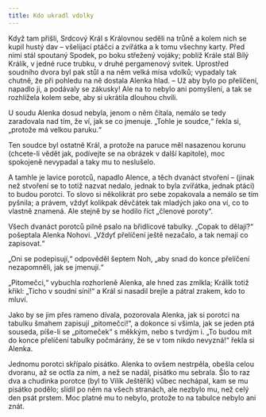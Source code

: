 ```yaml
---
title: Kdo ukradl vdolky
---
```


Když tam přišli, Srdcový Král s Královnou seděli na trůně a kolem nich se kupil hustý dav – všelijací ptáčci a zvířátka a k tomu všechny karty. Před nimi stál spoutaný Spodek, po boku střežený vojáky; poblíž Krále stál Bílý Králík, v jedné ruce trubku, v druhé pergamenový svitek. Uprostřed soudního dvora byl pak stůl a na něm velká mísa vdolků; vypadaly tak chutně, že při pohledu na ně dostala Alenka hlad. – Už aby bylo po přelíčení, napadlo ji, a podávaly se zákusky! Ale na to nebylo ani pomyšlení, a tak se rozhlížela kolem sebe, aby si ukrátila dlouhou chvíli.

U soudu Alenka dosud nebyla, jenom o něm čítala, nemálo se tedy zaradovala nad tím, že ví, jak se co jmenuje. „Tohle je soudce,“ řekla si, „protože má velkou paruku.“

Ten soudce byl ostatně Král, a protože na paruce měl nasazenou korunu (chcete-li vědět jak, podívejte se na obrázek v další kapitole), moc spokojeně nevypadal a taky mu to neslušelo.

A tamhle je lavice porotců, napadlo Alence, a těch dvanáct stvoření – (jinak než stvoření se to totiž nazvat nedalo, jednak to byla zvířátka, jednak ptáci) to budou porotci. To slovo si několikrát pro sebe zopakovala a nemálo se tím pyšnila; a právem, vždyť kolikpak děvčátek tak mladých jako ona ví, co to vlastně znamená. Ale stejně by se hodilo říct „členové poroty“.

Všech dvanáct porotců pilně psalo na břidlicové tabulky. „Copak to dělají?“ pošeptala Alenka Nohovi. „Vždyť přelíčení ještě nezačalo, a tak nemají co zapisovat.“

„Oni se podepisují,“ odpověděl šeptem Noh, „aby snad do konce přelíčení nezapomněli, jak se jmenují.“

„Pitomečci,“ vybuchla rozhorleně Alenka, ale hned zas zmlkla; Králík totiž křikl: „Ticho v soudní síni!“ a Král si nasadil brejle a pátral zrakem, kdo to mluví.

Jako by se jim přes rameno dívala, pozorovala Alenka, jak si porotci na tabulku šmahem zapisují „pitomečci!“, a dokonce si všimla, jak se jeden ptá souseda, píše-li se „pitomeček“ s měkkým, nebo s tvrdým i. „To budou mít do konce přelíčení tabulky počmárány, že se v tom nikdo nevyzná!“ řekla si Alenka.

Jednomu porotci skřípalo pisátko. Alenka to ovšem nestrpěla, obešla celou dvoranu, až se octla za ním, a než se nadál, pisátko mu sebrala. Šlo to raz dva a chudinka porotce (byl to Vilík Ještěřík) vůbec nechápal, kam se mu pisátko podělo; slídil po něm na všech stranách, ale nezbylo mu, než celý den psát prstem. Moc platné mu to nebylo, protože to na tabulce nebylo ani znát.
